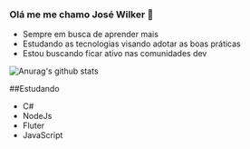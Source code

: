 ### Olá me me chamo José Wilker 👋

- Sempre em busca de aprender mais
- Estudando as tecnologias visando adotar as boas práticas 
- Estou buscando ficar ativo nas comunidades dev

![Anurag's github stats](https://github-readme-stats.vercel.app/api?username=wilker123&show_icons=true&theme=radical)

##Estudando

- C#
- NodeJs
- Fluter
- JavaScript




